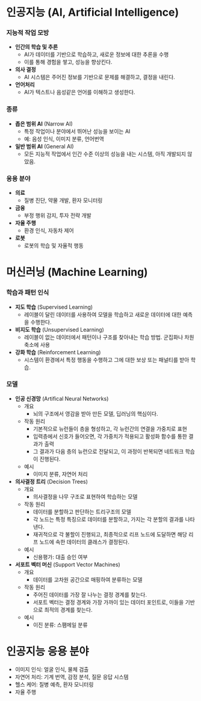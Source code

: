 # 인공지능 (AI, Artificial Intelligence)

### 지능적 작업 모방

- **인간의 학습 및 추론**
    - AI가 데이터를 기반으로 학습하고, 새로운 정보에 대한 추론을 수행
    - 이를 통해 경험을 쌓고, 성능을 향상킨다.
- **의사 결정**
    - AI 시스템은 주어진 정보를 기반으로 문제를 해결하고, 결정을 내린다.
- **언어처리**
    - AI가 텍스트나 음성같은 언어를 이해하고 생성한다.

### 종류

- **좁은 범위 AI** (Narrow AI)
    - 특정 작업이나 분야에서 뛰어난 성능을 보이는 AI
    - 예: 음성 인식, 이미지 분류, 언어번역
- **일반 범위 AI** (General AI)
    - 모든 지능적 작업에서 인간 수준 이상의 성능을 내는 시스템, 아직 개발되지 않았음.

### 응용 분야

- **의료**
    - 질병 진단, 약물 개발, 환자 모니터링
- **금융**
    - 부정 행위 감지, 투자 전략 개발
- **자율 주행**
    - 환경 인식, 자동차 제어
- **로봇**
    - 로봇의 학습 및 자율적 행동

# 머신러닝 (Machine Learning)

### 학습과 패턴 인식

- **지도 학습** (Supervised Learning)
    - 레이블이 달린 데이터를 사용하여 모델을 학습하고 새로운 데이터에 대한 예측을 수행한다.
- **비지도 학습** (Unsupervised Learning)
    - 레이블이 없는 데이터에서 패턴이나 구조를 찾아내는 학습 방법. 군집화나 차원 축소에 사용
- **강화 학습** (Reinforcement Learning)
    - 시스템이 환경에서 특정 행동을 수행하고 그에 대한 보상 또는 패널티를 받아 학습.

### 모델

- **인공 신경망** (Artifical Neural Networks)
    - 개요
        - 뇌의 구조에서 영감을 받아 만든 모델, 딥러닝의 핵심이다.
    - 작동 원리
        - 기본적으로 뉴런들이 층을 형성하고, 각 뉴런간의 연결을 가중치로 표현
        - 입력층에서 신호가 들어오면, 각 가중치가 적용되고 활성화 함수를 통한 결과가 출력
        - 그 결과가 다음 층의 뉴런으로 전달되고, 이 과정이 반복되면 네트워크 학습이 진행된다.
    - 예시
        - 이미지 분류, 자연어 처리
- **의사결정 트리** (Decision Trees)
    - 개요
        - 의사결정을 나무 구조로 표현하여 학습하는 모델
    - 작동 원리
        - 데이터를 분할하고 판단하는 트리구조의 모델
        - 각 노드는 특정 특징으로 데이터를 분할하고, 가지는 각 분할의 결과를 나타낸다.
        - 재귀적으로 각 불할이 진행되고, 최종적으로 리프 노드에 도달하면 해당 리프 노드에 속한 데이터의 클래스가 결정된다.
    - 예시
        - 신용평가: 대출 승인 여부
- **서포트 벡터 머신** (Support Vector Machines)
    - 개요
        - 데이터를 고차원 공간으로 매핑하여 분류하는 모델
    - 작동 원리
        - 주어진 데이터를 가장 잘 나누는 결정 경계를 찾는다.
        - 서포트 벡터는 결정 경계와 가장 가까이 있는 데이터 포인트로, 이들을 기반으로 최적의 경계를 찾는다.
    - 예시
        - 이진 분류: 스팸메일 분류

# 인공지능 응용 분야

- 이미지 인식: 얼굴 인식, 물체 검출
- 자연어 처리: 기계 번역, 감정 분석, 질문 응답 시스템
- 헬스 케어: 질병 예측, 환자 모니터링
- 자율 주행
